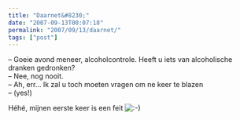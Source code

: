 ```yaml
---
title: "Daarnet&#8230;"
date: "2007-09-13T00:07:18"
permalink: "2007/09/13/daarnet/"
tags: ["post"]
---
```

– Goeie avond meneer, alcoholcontrole. Heeft u iets van alcoholische dranken gedronken?  
– Nee, nog nooit.  
– Ah, err… Ik zal u toch moeten vragen om ne keer te blazen  
– (yes!)

Héhé, mijnen eerste keer is een feit ![:-)](http://www.donebysimon.be/blog/wp-includes/images/smilies/icon_smile.gif)

